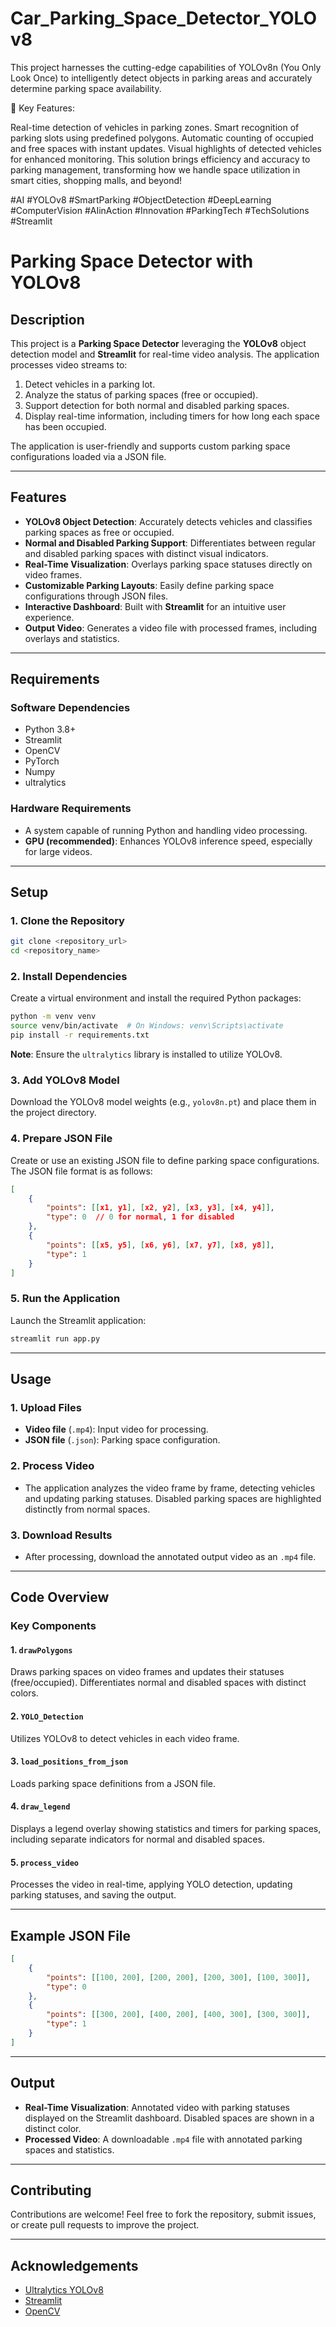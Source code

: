# Car_Parking_Space_Detector_YOLOv8

This project harnesses the cutting-edge capabilities of YOLOv8n (You Only Look Once) to intelligently detect objects in parking areas and accurately determine parking space availability.

🔹 Key Features:

Real-time detection of vehicles in parking zones.
Smart recognition of parking slots using predefined polygons.
Automatic counting of occupied and free spaces with instant updates.
Visual highlights of detected vehicles for enhanced monitoring.
This solution brings efficiency and accuracy to parking management, transforming how we handle space utilization in smart cities, shopping malls, and beyond!



#AI #YOLOv8 #SmartParking #ObjectDetection #DeepLearning #ComputerVision #AIinAction #Innovation #ParkingTech #TechSolutions #Streamlit




# Parking Space Detector with YOLOv8

## Description
This project is a **Parking Space Detector** leveraging the **YOLOv8** object detection model and **Streamlit** for real-time video analysis. The application processes video streams to:

1. Detect vehicles in a parking lot.
2. Analyze the status of parking spaces (free or occupied).
3. Support detection for both normal and disabled parking spaces.
4. Display real-time information, including timers for how long each space has been occupied.

The application is user-friendly and supports custom parking space configurations loaded via a JSON file.

---

## Features
- **YOLOv8 Object Detection**: Accurately detects vehicles and classifies parking spaces as free or occupied.
- **Normal and Disabled Parking Support**: Differentiates between regular and disabled parking spaces with distinct visual indicators.
- **Real-Time Visualization**: Overlays parking space statuses directly on video frames.
- **Customizable Parking Layouts**: Easily define parking space configurations through JSON files.
- **Interactive Dashboard**: Built with **Streamlit** for an intuitive user experience.
- **Output Video**: Generates a video file with processed frames, including overlays and statistics.

---

## Requirements

### Software Dependencies
- Python 3.8+
- Streamlit
- OpenCV
- PyTorch
- Numpy
- ultralytics

### Hardware Requirements
- A system capable of running Python and handling video processing.
- **GPU (recommended)**: Enhances YOLOv8 inference speed, especially for large videos.

---

## Setup

### 1. Clone the Repository
```bash
git clone <repository_url>
cd <repository_name>
```

### 2. Install Dependencies
Create a virtual environment and install the required Python packages:
```bash
python -m venv venv
source venv/bin/activate  # On Windows: venv\Scripts\activate
pip install -r requirements.txt
```
**Note**: Ensure the `ultralytics` library is installed to utilize YOLOv8.

### 3. Add YOLOv8 Model
Download the YOLOv8 model weights (e.g., `yolov8n.pt`) and place them in the project directory.

### 4. Prepare JSON File
Create or use an existing JSON file to define parking space configurations. The JSON file format is as follows:
```json
[
    {
        "points": [[x1, y1], [x2, y2], [x3, y3], [x4, y4]],
        "type": 0  // 0 for normal, 1 for disabled
    },
    {
        "points": [[x5, y5], [x6, y6], [x7, y7], [x8, y8]],
        "type": 1
    }
]
```

### 5. Run the Application
Launch the Streamlit application:
```bash
streamlit run app.py
```

---

## Usage

### 1. Upload Files
- **Video file** (`.mp4`): Input video for processing.
- **JSON file** (`.json`): Parking space configuration.

### 2. Process Video
- The application analyzes the video frame by frame, detecting vehicles and updating parking statuses. Disabled parking spaces are highlighted distinctly from normal spaces.

### 3. Download Results
- After processing, download the annotated output video as an `.mp4` file.

---

## Code Overview

### Key Components

#### 1. `drawPolygons`
Draws parking spaces on video frames and updates their statuses (free/occupied). Differentiates normal and disabled spaces with distinct colors.

#### 2. `YOLO_Detection`
Utilizes YOLOv8 to detect vehicles in each video frame.

#### 3. `load_positions_from_json`
Loads parking space definitions from a JSON file.

#### 4. `draw_legend`
Displays a legend overlay showing statistics and timers for parking spaces, including separate indicators for normal and disabled spaces.

#### 5. `process_video`
Processes the video in real-time, applying YOLO detection, updating parking statuses, and saving the output.

---

## Example JSON File
```json
[
    {
        "points": [[100, 200], [200, 200], [200, 300], [100, 300]],
        "type": 0
    },
    {
        "points": [[300, 200], [400, 200], [400, 300], [300, 300]],
        "type": 1
    }
]
```

---

## Output
- **Real-Time Visualization**: Annotated video with parking statuses displayed on the Streamlit dashboard. Disabled spaces are shown in a distinct color.
- **Processed Video**: A downloadable `.mp4` file with annotated parking spaces and statistics.

---

## Contributing
Contributions are welcome! Feel free to fork the repository, submit issues, or create pull requests to improve the project.

---

## Acknowledgements
- [Ultralytics YOLOv8](https://github.com/ultralytics)
- [Streamlit](https://streamlit.io/)
- [OpenCV](https://opencv.org/)
